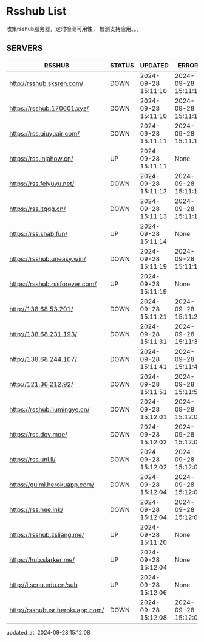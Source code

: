 # Rsshub List

收集rsshub服务器，定时检测可用性， 检测支持应用。。。


## SERVERS

|  RSSHUB   | STATUS  | UPDATED  | ERROR  | TWITTER |  
|  ----  | ----  | ----  | ----  | ---- |  
| http://rsshub.sksren.com/ | DOWN | 2024-09-28 15:11:10 | 2024-09-28 15:11:10 |  
| https://rsshub.170601.xyz/ | DOWN | 2024-09-28 15:11:10 | 2024-09-28 15:11:10 |  
| https://rss.qiuyuair.com/ | DOWN | 2024-09-28 15:11:11 | 2024-09-28 15:11:11 |  
| https://rss.injahow.cn/ | UP | 2024-09-28 15:11:11 | None ||  
| https://rss.feiyuyu.net/ | DOWN | 2024-09-28 15:11:13 | 2024-09-28 15:11:13 |  
| https://rss.itggg.cn/ | DOWN | 2024-09-28 15:11:13 | 2024-09-28 15:11:13 |  
| https://rss.shab.fun/ | UP | 2024-09-28 15:11:14 | None ||  
| https://rsshub.uneasy.win/ | DOWN | 2024-09-28 15:11:19 | 2024-09-28 15:11:19 |  
| https://rsshub.rssforever.com/ | UP | 2024-09-28 15:11:19 | None ||  
| http://138.68.53.201/ | DOWN | 2024-09-28 15:11:21 | 2024-09-28 15:11:21 |  
| http://138.68.231.193/ | DOWN | 2024-09-28 15:11:31 | 2024-09-28 15:11:31 |  
| http://138.68.244.107/ | DOWN | 2024-09-28 15:11:41 | 2024-09-28 15:11:41 |  
| http://121.36.212.92/ | DOWN | 2024-09-28 15:11:51 | 2024-09-28 15:11:51 |  
| https://rsshub.liumingye.cn/ | DOWN | 2024-09-28 15:12:01 | 2024-09-28 15:12:01 |  
| https://rss.dov.moe/ | DOWN | 2024-09-28 15:12:02 | 2024-09-28 15:12:02 |  
| https://rss.unl.li/ | DOWN | 2024-09-28 15:12:02 | 2024-09-28 15:12:02 |  
| https://guimi.herokuapp.com/ | DOWN | 2024-09-28 15:12:04 | 2024-09-28 15:12:04 |  
| https://rss.hee.ink/ | DOWN | 2024-09-28 15:12:04 | 2024-09-28 15:12:04 |  
| https://rsshub.zsliang.me/ | UP | 2024-09-28 15:11:20 | None |OK|  
| https://hub.slarker.me/ | UP | 2024-09-28 15:12:04 | None ||  
| http://i.scnu.edu.cn/sub | UP | 2024-09-28 15:12:06 | None ||  
| http://rsshubusr.herokuapp.com/ | DOWN | 2024-09-28 15:12:08 | 2024-09-28 15:12:08 |  
  

updated_at: 2024-09-28 15:12:08  

